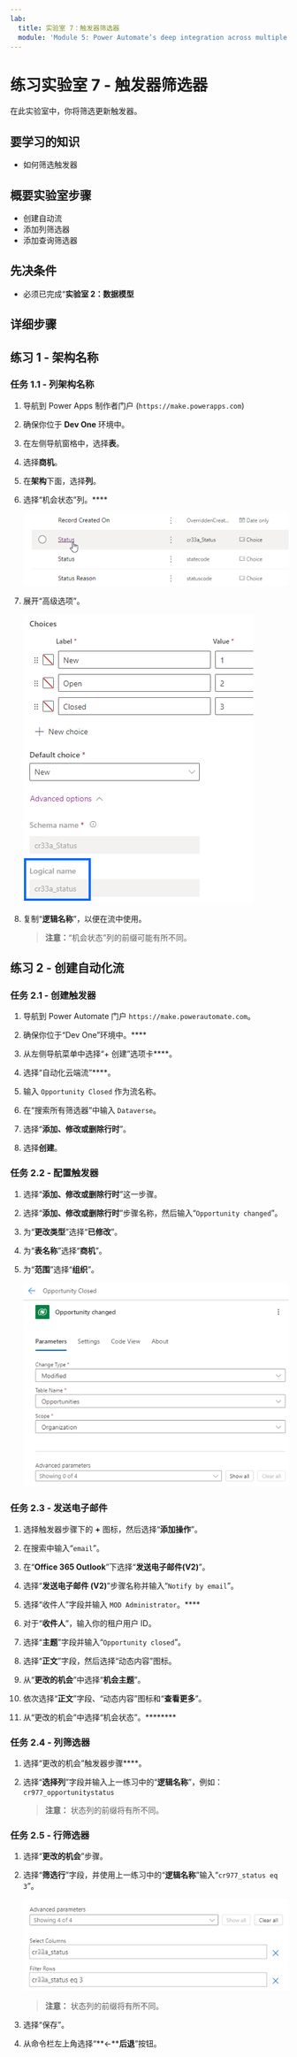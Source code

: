 ```yaml
---
lab:
  title: 实验室 7：触发器筛选器
  module: 'Module 5: Power Automate’s deep integration across multiple data sources'
---
```


# 练习实验室 7 - 触发器筛选器

在此实验室中，你将筛选更新触发器。

## 要学习的知识

- 如何筛选触发器

## 概要实验室步骤

- 创建自动流
- 添加列筛选器
- 添加查询筛选器

## 先决条件

- 必须已完成“**实验室 2：数据模型**

## 详细步骤

## 练习 1 - 架构名称

### 任务 1.1 - 列架构名称

1. 导航到 Power Apps 制作者门户 (`https://make.powerapps.com`)

1. 确保你位于 **Dev One** 环境中。

1. 在左侧导航窗格中，选择**表**。

1. 选择**商机**。

1. 在**架构**下面，选择**列**。

1. 选择“机会状态”列。****

    ![状态列的屏幕截图。](../media/opportunity-status-column.png)

1. 展开“高级选项”。

    ![列架构名称的屏幕截图。](../media/column-schema-name.png)

1. 复制“**逻辑名称**”，以便在流中使用。

   > **注意：**“机会状态”列的前缀可能有所不同。

## 练习 2 - 创建自动化流

### 任务 2.1 - 创建触发器

1. 导航到 Power Automate 门户 `https://make.powerautomate.com`。

1. 确保你位于“Dev One”环境中。****

1. 从左侧导航菜单中选择“+ 创建”选项卡****。

1. 选择“自动化云端流”****。

1. 输入 `Opportunity Closed` 作为流名称。

1. 在“搜索所有筛选器”中输入 `Dataverse`。

1. 选择“**添加、修改或删除行时**”。

1. 选择**创建**。

### 任务 2.2 - 配置触发器

1. 选择“**添加、修改或删除行时**”这一步骤。

1. 选择“**添加、修改或删除行时**”步骤名称，然后输入“`Opportunity changed`”。

1. 为“**更改类型**”选择“**已修改**”。

1. 为“**表名称**”选择“**商机**”。

1. 为“**范围**”选择“**组织**”。

    ![更新行触发器的屏幕截图。](../media/update-trigger.png)

### 任务 2.3 - 发送电子邮件

1. 选择触发器步骤下的 **+** 图标，然后选择“**添加操作**”。

1. 在搜索中输入“`email`”。

1. 在“**Office 365 Outlook**”下选择“**发送电子邮件(V2)**”。

1. 选择“**发送电子邮件 (V2)**”步骤名称并输入“`Notify by email`”。

1. 选择“收件人”字段并输入 `MOD Administrator`。****

1. 对于“**收件人**”，输入你的租户用户 ID。

1. 选择“**主题**”字段并输入“`Opportunity closed`”。

1. 选择“**正文**”字段，然后选择“动态内容”图标。

1. 从“**更改的机会**”中选择“**机会主题**”。

1. 依次选择“**正文**”字段、“动态内容”图标和“**查看更多**”。

1. 从“更改的机会”中选择“机会状态”。********

### 任务 2.4 - 列筛选器

1. 选择“更改的机会”触发器步骤****。

1. 选择“**选择列**”字段并输入上一练习中的“**逻辑名称**”，例如：`cr977_opportunitystatus`

   > **注意：** 状态列的前缀将有所不同。

### 任务 2.5 - 行筛选器

1. 选择“**更改的机会**”步骤。

1. 选择“**筛选行**”字段，并使用上一练习中的“**逻辑名称**”输入“`cr977_status eq 3`”。

    ![触发器筛选器的屏幕截图。](../media/trigger-filter.png)

    > **注意：** 状态列的前缀将有所不同。

1. 选择“保存”。

1. 从命令栏左上角选择“**<-****后退**”按钮。
